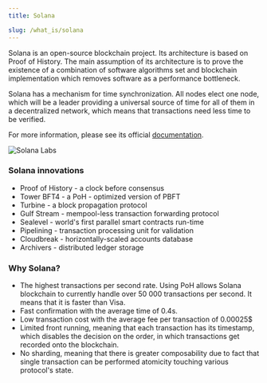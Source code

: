 ```yaml
---
title: Solana

slug: /what_is/solana
---
```


Solana is an open-source blockchain project. Its architecture is based on Proof of History. The main assumption of its architecture is to prove the existence of a combination of software algorithms set and blockchain implementation which removes software as a performance bottleneck.

Solana has a mechanism for time synchronization. All nodes elect one node, which will be a leader providing a universal source of time for all of them in a decentralized network, which means that transactions need less time to be verified.

For more information, please see its official [documentation](https://docs.solana.com/introduction).

![Solana Labs](/img/solanaLogo.png)

### Solana innovations

- Proof of History - a clock before consensus
- Tower BFT4 - a PoH - optimized version of PBFT
- Turbine - a block propagation protocol
- Gulf Stream - mempool-less transaction forwarding protocol
- Sealevel - world's first parallel smart contracts run-time
- Pipelining - transaction processing unit for validation
- Cloudbreak - horizontally-scaled accounts database
- Archivers - distributed ledger storage

### Why Solana?

- The highest transactions per second rate. Using PoH allows Solana blockchain to currently handle over 50 000 transactions per second. It means that it is faster than Visa.
- Fast confirmation with the average time of 0.4s.
- Low transaction cost with the average fee per transaction of 0.00025$
- Limited front running, meaning that each transaction has its timestamp, which disables the decision on the order, in which transactions get recorded onto the blockchain.
- No sharding, meaning that there is greater composability due to fact that single transaction can be performed atomicity touching various protocol's state.
